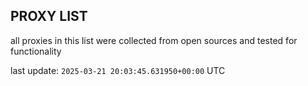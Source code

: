 ## PROXY LIST

all proxies in this list were collected from open sources and tested for functionality

last update: `2025-03-21 20:03:45.631950+00:00` UTC
